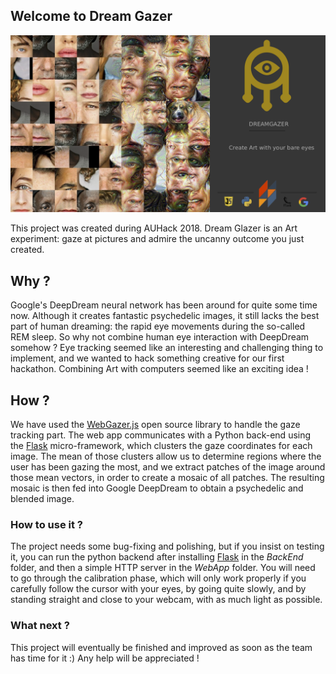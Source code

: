 ## Welcome to Dream Gazer

![DreamGazer](dreamgazer.png)

This project was created during AUHack 2018. Dream Glazer is an Art experiment: gaze at pictures and admire the uncanny outcome you just created.

## Why ?

Google's DeepDream neural network has been around for quite some time now. Although it creates fantastic psychedelic images, it still lacks the best part of human dreaming: the rapid eye movements during the so-called REM sleep. So why not combine human eye interaction with DeepDream somehow ?
Eye tracking seemed like an interesting and challenging thing to implement, and we wanted to hack something creative for our first hackathon. Combining Art with computers seemed like an exciting idea !

## How ?

We have used the [WebGazer.js](https://webgazer.cs.brown.edu/) open source library to handle the gaze tracking part. The web app communicates with a Python back-end using the [Flask](http://flask.pocoo.org/) micro-framework, which clusters the gaze coordinates for each image. The mean of those clusters allow us to determine regions where the user has been gazing the most, and we extract patches of the image around those mean vectors, in order to create a mosaic of all patches. The resulting mosaic is then fed into Google DeepDream to obtain a psychedelic and blended image.

### How to use it ?

The project needs some bug-fixing and polishing, but if you insist on testing it, you can run the python backend after installing [Flask](http://flask.pocoo.org/) in the *BackEnd* folder, and then a simple HTTP server in the *WebApp* folder. You will need to go through the calibration phase, which will only work properly if you carefully follow the cursor with your eyes, by going quite slowly, and by standing straight and close to your webcam, with as much light as possible.


### What next ?

This project will eventually be finished and improved as soon as the team has time for it :) 
Any help will be appreciated !
